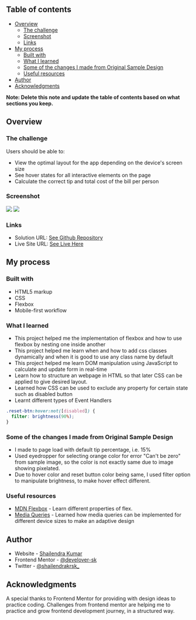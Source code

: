 ## Table of contents

- [Overview](#overview)
  - [The challenge](#the-challenge)
  - [Screenshot](#screenshot)
  - [Links](#links)
- [My process](#my-process)
  - [Built with](#built-with)
  - [What I learned](#what-i-learned)
  - [Some of the changes I made from Original Sample Design](#Some-of-the-changes-I-made-from-Original-Sample-Design)
  - [Useful resources](#useful-resources)
- [Author](#author)
- [Acknowledgments](#acknowledgments)

**Note: Delete this note and update the table of contents based on what sections you keep.**

## Overview

### The challenge

Users should be able to:

- View the optimal layout for the app depending on the device's screen size
- See hover states for all interactive elements on the page
- Calculate the correct tip and total cost of the bill per person

### Screenshot

![](./images/Screenshot-Desktop.jpg)
![](./images/Screenshot-Mobile.png)

### Links

- Solution URL: [See Github Repository](https://github.com/softwaredev-sk/tip-calculator)
- Live Site URL: [See Live Here](http://tip-calculator-sk.vercel.app/)

## My process

### Built with

- HTML5 markup
- CSS
- Flexbox
- Mobile-first workflow

### What I learned

- This project helped me the implementation of flexbox and how to use flexbox by nesting one inside another
- This project helped me learn when and how to add css classes dynamically and when it is good to use any class name by default
- This project helped me learn DOM manipulation using JavaScript to calculate and update form in real-time
- Learn how to structure an webpage in HTML so that later CSS can be applied to give desired layout.
- Learned how CSS can be used to exclude any property for certain state such as disabled button
- Learnt different types of Event Handlers

```css
.reset-btn:hover:not([disabled]) {
  filter: brightness(90%);
}
```

### Some of the changes I made from Original Sample Design

- I made to page load with default tip percentage, i.e. 15%
- Used eyedropper for selecting orange color for error "Can't be zero" from sample image, so the color is not exactly same due to image showing pixelated.
- Due to hover color and reset button color being same, I used filter option to manipulate brightness, to make hover effect different.

### Useful resources

- [MDN Flexbox](https://developer.mozilla.org/en-US/docs/Learn/CSS/CSS_layout/Flexbox) - Learn different properties of flex.
- [Media Queries](https://developer.mozilla.org/en-US/docs/Web/CSS/@media) - Learned how media queries can be implemented for different device sizes to make an adaptive design

## Author

- Website - [Shailendra Kumar](https://www.shailendra.xyz)
- Frontend Mentor - [@develover-sk](https://www.frontendmentor.io/profile/softwaredev-sk)
- Twitter - [@shailendrakrsk\_](https://www.twitter.com/shailendrakrsk_)

## Acknowledgments

A special thanks to Frontend Mentor for providing with design ideas to practice coding. Challenges from frontend mentor are helping me to practice and grow frontend development journey, in a structured way.
